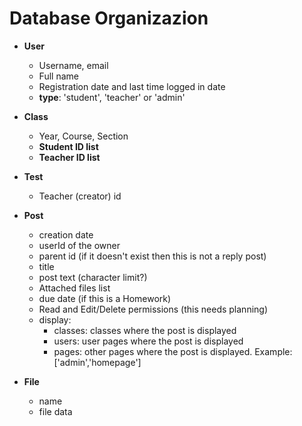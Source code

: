 # Database Organizazion

- **User**
  - Username, email
  - Full name
  - Registration date and last time logged in date
  - **type**: 'student', 'teacher' or 'admin'

- **Class**
  - Year, Course, Section
  - **Student ID list**
  - **Teacher ID list**

- **Test**
  - Teacher (creator) id

- **Post**
  - creation date
  - userId of the owner
  - parent id (if it doesn't exist then this is not a reply post)
  - title
  - post text (character limit?)
  - Attached files list
  - due date (if this is a Homework)
  - Read and Edit/Delete permissions (this needs planning)
  - display:
    - classes: classes where the post is displayed
    - users: user pages where the post is displayed
    - pages: other pages where the post is displayed. Example: ['admin','homepage']


- **File**
  - name
  - file data
